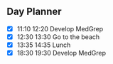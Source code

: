## Day Planner
- [x] 11:10 12:20 Develop MedGrep
- [x] 12:30 13:30 Go to the beach
- [x] 13:35 14:35 Lunch
- [x] 18:30 19:30 Develop MedGrep
